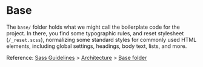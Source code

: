 # Base

The `base/` folder holds what we might call the boilerplate code for the project. In there, you find some typographic rules, and reset stylesheet (`/_reset.scss`), normalizing some standard styles for commonly used HTML elements, including global settings, headings, body text, lists, and more.

Reference: [Sass Guidelines](http://sass-guidelin.es/) > [Architecture](http://sass-guidelin.es/#architecture) > [Base folder](http://sass-guidelin.es/#base-folder)
